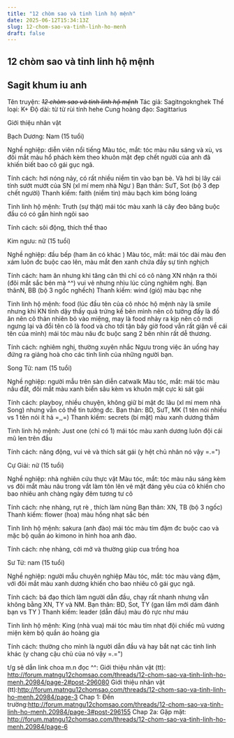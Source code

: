 ```yaml
---
title: "12 chòm sao và tinh linh hộ mệnh"
date: 2025-06-12T15:34:13Z
slug: 12-chom-sao-va-tinh-linh-ho-menh
draft: false
---
```


## 12 chòm sao và tinh linh hộ mệnh

## Sagit khum iu anh

Tên truyện: ~~*12 chòm sao và tinh linh hộ mệnh*~~
Tác giả: Sagitngoknghek
Thể loại: K+
Độ dài: từ từ rùi tính hehe 
Cung hoàng đạo: Sagittarius
 
 
Giới thiệu nhân vật
 
Bạch Dương: Nam (15 tuổi)
 
Nghề nghiệp: diễn viên nổi tiếng
Màu tóc, mắt: tóc màu nâu sáng và xù, vs đôi mắt màu hổ phách kèm theo khuôn mặt đẹp chết người của anh đã khiến biết bao cô gái gục ngã.


	
	

Tính cách: hơi nóng nảy, có rất nhiều niềm tin vào bạn bè. Và hơi bị lây cái tính sướt mướt của SN (xl mí mem nhà Ngư )
Bạn thân: SưT, Sot (bộ 3 đẹp chết người)
Thanh kiếm: faith (niềm tin) màu bạch kim bóng loáng
 
Tinh linh hộ mệnh: Truth (sự thật) mái tóc màu xanh lá cây đeo băng buộc đầu có có gắn hình ngôi sao
 


	
	

Tính cách: sôi động, thích thể thao
 
 
 
Kim ngưu: nữ (15 tuổi)
 
Nghề nghiệp: đầu bếp (ham ăn có khác  )
Màu tóc, mắt: mái tóc dài màu đen xám luôn đc buộc cao lên, màu mắt đen xanh chứa đầy sự tinh nghịch 

	
	

Tính cách: ham ăn nhưng khi tăng cân thì chỉ có cô nàng XN nhận ra thôi (đôi mắt sắc bén mà ^^) vui vẻ nhưng nhìu lúc cũng nghiêm nghị.
Bạn thânN, BB (bộ 3 ngốc nghếch)
Thanh kiếm: wind (gió) màu bạc nhẹ
 
Tinh linh hộ mệnh: food (lúc đầu tên của cô nhóc hộ mệnh này là smile nhưng khi KN tỉnh dậy thấy quả trứng kế bên mình nên cô tưởng đấy là đồ ăn nên cô thản nhiên bỏ vào miệng, may là food nhảy ra kịp nên cô mới ngưng lại và đổi tên cô là food và cho tới tận bây giờ food vẫn rất giận về cái tên của mình) mái tóc màu nâu đc buộc sang 2 bên nhìn rất dễ thương.
 


	
	

Tính cách: nghiêm nghị, thường xuyên nhắc Ngưu trong việc ăn uống hay đứng ra giảng hoà cho các tinh linh của những người bạn.
 
 
Song Tử: nam (15 tuổi)
 
Nghề nghiệp: người mẫu trên sàn diễn catwalk
Màu tóc, mắt: mái tóc màu nâu đất, đôi mắt màu xanh biển sâu kèm vs khuôn mặt cực kì sát gái
 


	
	

Tính cách: playboy, nhiều chuyện, không giữ bí mật đc lâu (xl mí mem nhà Song) nhưng vẫn có thể tin tưởng đc.
Bạn thân: BD, SưT, MK (1 tên nói nhiều vs 1 tên nói ít hả =,,=)
Thanh kiếm: secrets (bí mật) màu xanh dương thẳm
 
Tinh linh hộ mệnh: Just one (chỉ có 1) mái tóc màu xanh dương luôn đội cái mũ len trên đầu
 


	
	

Tính cách: năng động, vui vẻ và thích sát gái (y hệt chủ nhân nó vậy =.=")
 
 
Cự Giải: nữ (15 tuổi)
 
Nghề nghiệp: nhà nghiên cứu thực vật
Màu tóc, mắt: tóc màu nâu sáng kèm vs đôi mắt màu nâu trong vắt làm tôn lên vẻ mặt đáng yêu của cô  khiến cho bao nhiêu anh chàng ngày đêm tương tư cô 
 


	
	

Tính cách: nhẹ nhàng, rụt rè , thích làm nũng
Bạn thân: XN, TB (bộ 3 ngốc)
Thanh kiếm: flower (hoa) màu hồng nhạt sắc bén
 
Tinh linh hộ mệnh: sakura (anh đào) mái tóc màu tím đậm đc buộc cao và mặc bộ quần áo kimono in hình hoa anh đào.
 


	
	

Tính cách: nhẹ nhàng, cởi mở và thường giúp cua trồng hoa
 
 
Sư Tử: nam (15 tuổi)
 
Nghề nghiệp: người mẫu chuyên nghiệp
Màu tóc, mắt: tóc màu vàng đậm, với đôi mắt màu xanh dương khiến cho bao nhiêu cô gái gục ngã.
 


	
	

Tính cách: bá đạo thích làm người dẫn đầu, chạy rất nhanh nhưng vẫn không bằng XN, TY và NM.
Bạn thân: BD, Sot, TY (gan lắm mới dám đánh bạn vs TY  )
Thanh kiếm: leader (dẫn đầu) màu đỏ rực như máu
 
Tinh linh hộ mệnh: King (nhà vua) mái tóc màu tím nhạt đội chiếc mũ vương miện kèm bộ quần áo hoàng gia
 


	
	

Tính cách: thường cho mình là người dẫn đầu và hay bắt nạt các tinh linh khác (y chang cậu chủ của nó vậy =.=")
 
t/g sẽ dẫn link choa m.n đọc ^^:
Giới thiệu nhân vật (tt): http://forum.matngu12chomsao.com/threads/12-chom-sao-va-tinh-linh-ho-menh.20984/page-2#post-296080
Giới thiệu nhân vật (tt):http://forum.matngu12chomsao.com/threads/12-chom-sao-va-tinh-linh-ho-menh.20984/page-3
Chap 1: Đến trường:http://forum.matngu12chomsao.com/threads/12-chom-sao-va-tinh-linh-ho-menh.20984/page-3#post-296155
Chap 2a: Gặp mặt: http://forum.matngu12chomsao.com/threads/12-chom-sao-va-tinh-linh-ho-menh.20984/page-6